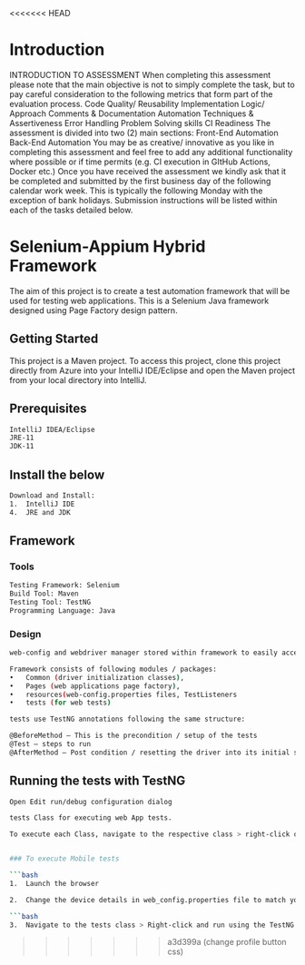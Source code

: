 <<<<<<< HEAD
# Introduction 
INTRODUCTION TO ASSESSMENT
When completing this assessment please note that the main objective is not to simply complete the task, but to pay
careful consideration to the following metrics that form part of the evaluation process.
Code Quality/ Reusability
Implementation
Logic/ Approach
Comments & Documentation
Automation Techniques & Assertiveness
Error Handling
Problem Solving skills
CI Readiness
The assessment is divided into two (2) main sections:
Front-End Automation
Back-End Automation
You may be as creative/ innovative as you like in completing this assessment and feel free to add any additional
functionality where possible or if time permits (e.g. CI execution in GItHub Actions, Docker etc.)
Once you have received the assessment we kindly ask that it be completed and submitted by the first business day of
the following calendar work week. This is typically the following Monday with the exception of bank holidays.
Submission instructions will be listed within each of the tasks detailed below. 




# Selenium-Appium Hybrid Framework

The aim of this project is to create a test automation framework that will be used for testing web applications. This is a Selenium Java framework designed using Page Factory design pattern.

## Getting Started

This project is a Maven project. To access this project, clone this project directly from Azure into your IntelliJ IDE/Eclipse and open the Maven project from your local directory into IntelliJ.

## Prerequisites

```bash
IntelliJ IDEA/Eclipse
JRE-11
JDK-11

```

## Install the below
```bash
Download and Install:
1.	IntelliJ IDE 
4.	JRE and JDK
```

## Framework
### Tools
```bash
Testing Framework: Selenium
Build Tool: Maven
Testing Tool: TestNG
Programming Language: Java
```

### Design
```bash
web-config and webdriver manager stored within framework to easily access and use. Making the solution portable.
```

```bash
Framework consists of following modules / packages:
•	Common (driver initialization classes), 
•	Pages (web applications page factory), 
•	resources(web-config.properties files, TestListeners
•	tests (for web tests)

```

```bash
tests use TestNG annotations following the same structure:

@BeforeMethod – This is the precondition / setup of the tests
@Test – steps to run
@AfterMethod – Post condition / resetting the driver into its initial state 

```
## Running the tests with TestNG

```bash
Open Edit run/debug configuration dialog
```

```bash
tests Class for executing web App tests.
```

```bash
To execute each Class, navigate to the respective class > right-click on it > run using the respective configuration set on previous step
```

```bash

### To execute Mobile tests

```bash
1.	Launch the browser
```

```bash
2.	Change the device details in web_config.properties file to match your details

```bash
3.	Navigate to the tests class > Right-click and run using the TestNG
```
>>>>>>> a3d399a (change profile button css)
